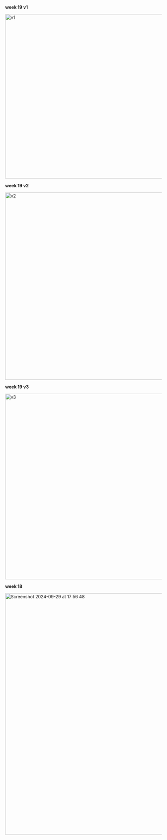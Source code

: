 **week 19 v1**

<img width="528" alt="v1" src="https://github.com/user-attachments/assets/84f004ed-142c-4df3-a786-8133f06984e8">

**week 19 v2**

<img width="601" alt="v2" src="https://github.com/user-attachments/assets/74258f72-823e-4e15-8391-b5b687be01b2">

**week 19 v3**

<img width="596" alt="v3" src="https://github.com/user-attachments/assets/2d00b286-a36b-480b-8c80-18ad5c1db3e5">

**week 18**

<img width="775" alt="Screenshot 2024-09-29 at 17 56 48" src="https://github.com/user-attachments/assets/cf5d1ba1-7b89-4f3b-873c-53caed8e0499">
